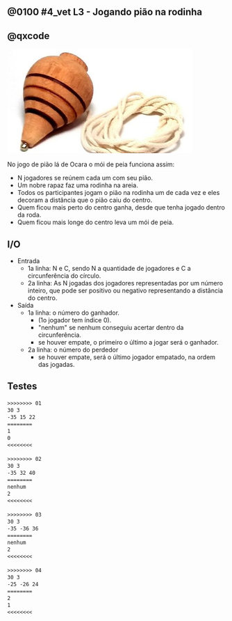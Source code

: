 ## @0100 #4_vet L3 - Jogando pião na rodinha
## @qxcode


![](capa.jpg)

No jogo de pião lá de Ocara o mói de peia funciona assim:
- N jogadores se reúnem cada um com seu pião.
- Um nobre rapaz faz uma rodinha na areia.
- Todos os participantes jogam o pião na rodinha um de cada vez e eles decoram a distância que o pião caiu do centro.
- Quem ficou mais perto do centro ganha, desde que tenha jogado dentro da roda.
- Quem ficou mais longe do centro leva um mói de peia.

## I/O

- Entrada
    - 1a linha: N e C, sendo N a quantidade de jogadores e C a circunferência do círculo.
    - 2a linha: As N jogadas dos jogadores representadas por um número inteiro, que pode ser positivo ou negativo representando a distância do centro.
- Saída
    - 1a linha: o número do ganhador.
        - (1o jogador tem índice 0).
        - "nenhum" se nenhum conseguiu acertar dentro da circunferência.
        - se houver empate, o primeiro o último a jogar será o ganhador.
    - 2a linha: o número do perdedor
        - se houver empate, será o último jogador empatado, na ordem das jogadas.

## Testes

```
>>>>>>>> 01
30 3
-35 15 22
========
1
0
<<<<<<<<

>>>>>>>> 02
30 3
-35 32 40
========
nenhum
2
<<<<<<<<

>>>>>>>> 03
30 3
-35 -36 36
========
nenhum
2
<<<<<<<<

>>>>>>>> 04
30 3
-25 -26 24
========
2
1
<<<<<<<<


```


<!---

>>>>>>>> 05
30 4
-25 -26 24 1
========
3
1
<<<<<<<<

>>>>>>>> 06
30 6
-25 -26 24 1 20 -2
========
3
1
<<<<<<<<



--->

